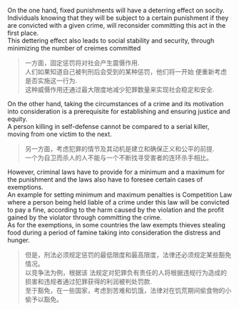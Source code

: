 On the one hand, fixed punishments will have a deterring effect on socity.  
Individuals knowing that they will be subject to a certain punishment if they are convicted with a given crime, will reconsider committing this act in the first place.  
This dettering effect also leads to social stability and security, through minimizing the number of creimes committed

> 一方面，固定惩罚将对社会产生震慑作用.  
> 人们如果知道自己被判刑后会受到的某种惩罚，他们将一开始 便重新考虑是否实施这一行为.  
> 这种威慑作用还通过最大限度地减少犯罪数量来实现社会稳定和安全.


On the other hand, taking the circumstances of a crime and its motivation into consideration is a prerequisite for establishing and ensuring justice and equity.  
A person killing in self-defense cannot be compared to a serial killer, moving from one victim to the next.  
> 另一方面，考虑犯罪的情节及其动机是建立和确保正义和公平的前提.  
> 一个为自卫而杀人的人不能与一个不断找寻受害者的连环杀手相比。  

However, criminal laws have to provide for a minimum and a maximum for the punishment and the laws also have to foresee certain cases of exemptions.  
An example for setting minimum and maximum penalties is Competition Law where a person being held liable of a crime under this law will be convicted to pay a fine, according to the harm caused by the violation and the profit gained by the violator through committing the crime.  
As for the exemptions, in some countries the law exempts thieves stealing food during a period of famine taking into consideration the distress and hunger. 

> 但是，刑法必须规定惩罚的最低限度和最高限度，法律还必须规定某些豁免情况。  
> 以竞争法为例，根据该 法规定对犯罪负有责任的人将根据违规行为造成的损害和违规者通过犯罪获得的利润被判处罚款.   
> 至于豁免，在一些国家，考虑到苦难和饥饿，法律对在饥荒期间偷食物的小偷予以豁免。 
